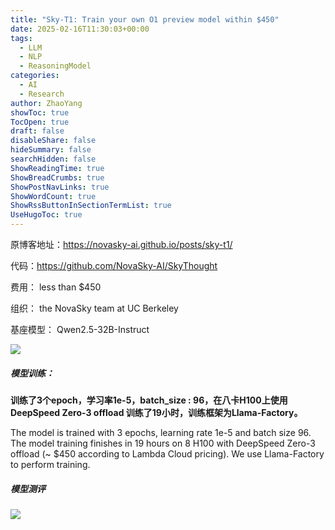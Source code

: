 ```yaml
---
title: "Sky-T1: Train your own O1 preview model within $450"
date: 2025-02-16T11:30:03+00:00
tags:
  - LLM
  - NLP
  - ReasoningModel
categories:
  - AI
  - Research
author: ZhaoYang
showToc: true
TocOpen: true
draft: false
disableShare: false
hideSummary: false
searchHidden: false
ShowReadingTime: true
ShowBreadCrumbs: true
ShowPostNavLinks: true
ShowWordCount: true
ShowRssButtonInSectionTermList: true
UseHugoToc: true
---
```

原博客地址：https://novasky-ai.github.io/posts/sky-t1/

代码：https://github.com/NovaSky-AI/SkyThought

费用： less than $450

组织： the NovaSky team at UC Berkeley

基座模型： Qwen2.5-32B-Instruct

  

  

![](https://dppemvhuzp.feishu.cn/space/api/box/stream/download/asynccode/?code=ZjYxMmQzMzBkYTRlMzIyNzdlNjA4NjczYzk2ODJiMzFfUlp1Rmt1a3hCbnF5dWo3Mmh4V2ZTNm5yeDlJenJsYWVfVG9rZW46VVJ6VWJSZkJVb3ptWUV4WTdsaGNlZU1tbkplXzE3NDg3NjM4MDc6MTc0ODc2NzQwN19WNA)

  

##### 模型训练：

**训练了3个epoch，学习率1e-5，batch_size : 96，在八卡H100上使用 DeepSpeed Zero-3 offload 训练了19小时，训练框架为Llama-Factory。**

The model is trained with 3 epochs, learning rate 1e-5 and batch size 96. The model training finishes in 19 hours on 8 H100 with DeepSpeed Zero-3 offload (~ $450 according to Lambda Cloud pricing). We use Llama-Factory to perform training.

##### 模型测评

![](https://dppemvhuzp.feishu.cn/space/api/box/stream/download/asynccode/?code=YzdiMzhmOTRjNTI3MDVjMjg4ZWRhYWQzMTk1OGE2NjdfQzczOGRBd3dENVcxUHAxcTVXaWRUZHkzS09ET1hGd21fVG9rZW46RE80WWI2ZXhmb0JZUVB4MVZLZ2NhdUdNbm9mXzE3NDg3NjM4MDc6MTc0ODc2NzQwN19WNA)
